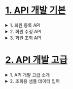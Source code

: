 # [1. API 개발 기본](./1.API-develop-basic)

<details> <summary> 1. 회원 등록 API </summary>

### V1: 엔티티를 RequestBody에 직접 매핑
- 문제점
    - 엔티티에 프레젠테이션 계층을 위한 로직이 추가된다.
    - 엔티티에 API 검증을 위한 로직이 들어간다. (@NotEmpty 등등)
    - 실무에서는 회원 엔티티를 위한 API가 다양하게 만들어지는데, 한 엔티티에 각각의 API를 위한
    모든 요청 요구사항을 담기는 어렵다.
    - 엔티티가 변경되면 API 스펙이 변한다.
- 결론
    - API 요청 스펙에 맞추어 별도의 DTO를 파라미터로 받는다.

### V2: 엔티티 대신에 DTO를 RequestBody에 매핑
- `CreateMemberRequest`를 `Member`엔티티 대신에 RequestBody와 매핑한다.
- 엔티티와 프레젠테이션 계층을 위한 로직을 분리할 수 있다.
- 엔티티와 API 스펙을 명확하게 분리할 수 있다.
- 엔티티가 변해도 API 스펙이 변하지 않는다.

> 참고: 실무에서는 엔티티를 API 스펙에 노출하면 안된다!

</details>


<details> <summary> 2. 회원 수정 API </summary>

### 회원 수정 API
- 회원 수정도 DTO를 요청 파라미터로 매핑
- 변경 감지를 사용해서 데이터를 수정

> 오류정정: 회원 수정 API`updateMemberV2`은 회원 정보를 부분 업데이트 한다. 여기서 PUT 방식을
> 사용했는데, PUT은 전체 업데이트를 할 때 사용하는 것이 맞다. 부분 업데이트를 하려면 PATCH를 사용하거나
> POST를 사용하는것이 REST 스타일에 맞다.

</details>


<details> <summary> 3. 회원 조회 API </summary>

### 회원 조회V1: 응답 값으로 엔티티를 직접 외부에 노출
- 문제점
    - 엔티티에 프레젠테이션 계층을 위한 로직이 추가된다.
    - 기본적으로 엔티티의 모든 값이 노출된다.
    - 응답 스펙을 맞추기 위해 로직이 추가된다. (@JsonIgnore, 별도의 뷰 로직 등등)
    - 실무에서는 같은 엔티티에 대해 API가 용도에 따라 다양하게 만들어지는데, 한 엔티티에 각각의
    - API를 위한 프레젠테이션 응답 로직을 담기는 어렵다.
    - 엔티티가 변경되면 API 스펙이 변한다.
    - 추가로 컬렉션을 직접 반환하면 항후 API 스펙을 변경하기 어렵다.(별도의 Result 클래스 생성으로
    - 해결)
- 결론
    - API 응답 스펙에 맞추어 별도의 DTO를 반환한다

> 참고: 엔티티를 외부에 노출하지 마라!
> 실무에서는 `member` 엔티티의 데이터가 필요한 API가 계속 증가하게 된다. 어떤 API는 `name`필드가
> 필요하지만, 어떤 API는 `name`필드가 필요없을 수 있다. 결론적으로 엔티티 대신에 API 스펙에 맞는
> 별도의 DTO를 노출해야 한다.

### 회원 조회V2: 응답 값으로 엔티티가 아닌 별도의 DTO 사용
- 엔티티를 DTO로 변환해서 반환한다.
- 엔티티가 변해도 API 스펙이 변경되지 않는다.
- 추가로 Result 클래스로 컬렉션을 감싸서 향후 필요한 필드를 추가할 수 있다.

</details>


# [2. API 개발 고급](./2.API-develop-advanced-prepare)

<details> <summary> 1. API 개발 고급 소개 </summary>

</details>

<details> <summary> 2. 조회용 샘플 데이터 입력 </summary>

</details>